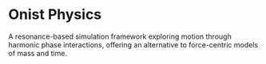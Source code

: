# Onist Physics

A resonance-based simulation framework exploring motion through harmonic phase interactions, offering an alternative to force-centric models of mass and time.
